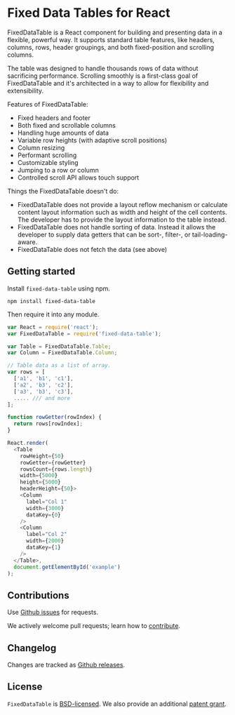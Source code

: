 Fixed Data Tables for React
====================================

FixedDataTable is a React component for building and presenting data in a flexible, powerful way. It supports standard table features, like headers, columns, rows, header groupings, and both fixed-position and scrolling columns.

The table was designed to handle thousands rows of data without sacrificing performance. Scrolling smoothly is a first-class goal of FixedDataTable and it's architected in a way to allow for flexibility and extensibility.

Features of FixedDataTable:
* Fixed headers and footer
* Both fixed and scrollable columns
* Handling huge amounts of data
* Variable row heights (with adaptive scroll positions)
* Column resizing
* Performant scrolling
* Customizable styling
* Jumping to a row or column
* Controlled scroll API allows touch support

Things the FixedDataTable doesn't do:
* FixedDataTable does not provide a layout reflow mechanism or calculate content layout information such as width and height of the cell contents. The developer has to provide the layout information to the table instead.
* FixedDataTable does not handle sorting of data. Instead it allows the developer to supply data getters that can be sort-, filter-, or tail-loading-aware.
* FixedDataTable does not fetch the data (see above)

Getting started
---------------

Install `fixed-data-table` using npm.

```shell
npm install fixed-data-table
```

Then require it into any module.

```javascript
var React = require('react');
var FixedDataTable = require('fixed-data-table');

var Table = FixedDataTable.Table;
var Column = FixedDataTable.Column;

// Table data as a list of array.
var rows = [
  ['a1', 'b1', 'c1'],
  ['a2', 'b3', 'c2'],
  ['a3', 'b3', 'c3'],
  ..... /// and more
];

function rowGetter(rowIndex) {
  return rows[rowIndex];
}

React.render(
  <Table
    rowHeight={50}
    rowGetter={rowGetter}
    rowsCount={rows.length}
    width={5000}
    height={5000}
    headerHeight={50}>
    <Column
      label="Col 1"
      width={3000}
      dataKey={0}
    />
    <Column
      label="Col 2"
      width={2000}
      dataKey={1}
    />
  </Table>,
  document.getElementById('example')
);
```


Contributions
------------

Use [Github issues](https://github.com/facebook/fixed-data-table/issues) for requests.

We actively welcome pull requests; learn how to [contribute](./CONTRIBUTING.md).


Changelog
---------

Changes are tracked as [Github releases](https://github.com/facebook/fixed-data-table/releases).


License
-------

`FixedDataTable` is [BSD-licensed](./LICENSE). We also provide an additional [patent grant](./PATENTS).
